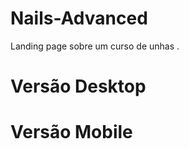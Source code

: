 # Nails-Advanced
Landing page sobre um curso de unhas .

<h1>Versão Desktop </h1>

<h1>Versão Mobile </h1>
